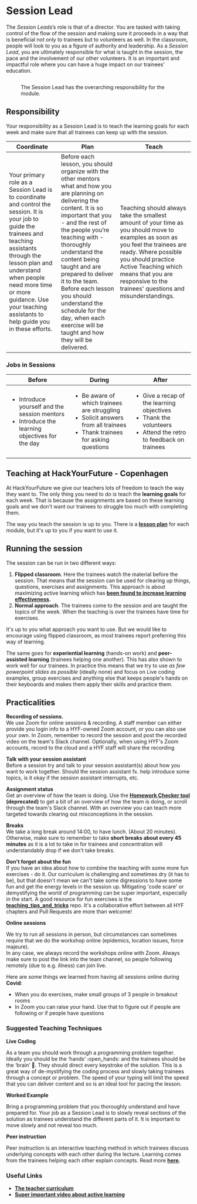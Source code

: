# Session Lead

The _Session Leads_’s role is that of a director. You are tasked with taking control of the flow of the session and making sure it proceeds in a way that is beneficial not only to trainees but to volunteers as well. In the classroom, people will look to you as a figure of authority and leadership. As a _Session Lead_, you are ultimately responsible for what is taught in the session, the pace and the involvement of our other volunteers. It is an important and impactful role where you can have a huge impact on our trainees' education.

<figure><img src="../../.gitbook/assets/Screenshot 2023-05-31 at 08.53.38.png" alt=""><figcaption><p>The Session Lead has the overarching responsibility for the module.</p></figcaption></figure>

## Responsibility

Your responsibility as a Session Lead is to teach the learning goals for each week and make sure that all trainees can keep up with the session.

| Coordinate                                                                                                                                                                                                                                                                                      | Plan                                                                                                                                                                                                                                                                                                                                                                                                                                    | Teach                                                                                                                                                                                                                                                                            |
| ----------------------------------------------------------------------------------------------------------------------------------------------------------------------------------------------------------------------------------------------------------------------------------------------- | --------------------------------------------------------------------------------------------------------------------------------------------------------------------------------------------------------------------------------------------------------------------------------------------------------------------------------------------------------------------------------------------------------------------------------------- | -------------------------------------------------------------------------------------------------------------------------------------------------------------------------------------------------------------------------------------------------------------------------------- |
| Your primary role as a Session Lead is to coordinate and control the session. It is your job to guide the trainees and teaching assistants through the lesson plan and understand when people need more time or more guidance. Use your teaching assistants to help guide you in these efforts. | Before each lesson, you should organize with the other mentors what and how you are planning on delivering the content. It is so important that you - and the rest of the people you’re teaching with - thoroughly understand the content being taught and are prepared to deliver it to the team. Before each lesson you should understand the schedule for the day, when each exercise will be taught and how they will be delivered. | Teaching should always take the smallest amount of your time as you should move to examples as soon as you feel the trainees are ready. Where possible you should practice Active Teaching which means that you are responsive to the trainees' questions and misunderstandings. |

### Jobs in Sessions

| Before                                                                                                             | During                                                                                                                                            | After                                                                                                                                   |
| ------------------------------------------------------------------------------------------------------------------ | ------------------------------------------------------------------------------------------------------------------------------------------------- | --------------------------------------------------------------------------------------------------------------------------------------- |
| <ul><li>Introduce yourself and the session mentors</li><li>Introduce the learning objectives for the day</li></ul> | <ul><li>Be aware of which trainees are struggling</li><li>Solicit answers from all trainees</li><li>Thank trainees for asking questions</li></ul> | <ul><li>Give a recap of the learning objectives</li><li>Thank the volunteers</li><li>Attend the retro to feedback on trainees</li></ul> |

## Teaching at HackYourFuture - Copenhagen

At HackYourFuture we give our teachers lots of freedom to teach the way they want to. The only thing you need to do is teach the **learning goals** for each week. That is because the assignments are based on these learning goals and we don't want our trainees to struggle too much with completing them.

The way you teach the session is up to you. There is a [**lesson plan**](https://github.com/HackYourFuture-CPH/JavaScript/blob/master/javascript2/week2/lesson-plan.md) for each module, but it's up to you if you want to use it.

## Running the session

The session can be run in two different ways:

1. **Flipped classroom**. Here the trainees watch the material before the session. That means that the session can be used for clearing up things, questions, exercises and assignments. This approach is about maximizing active learning which has [**been found to increase learning effectiveness**](https://news.harvard.edu/gazette/story/2019/09/study-shows-that-students-learn-more-when-taking-part-in-classrooms-that-employ-active-learning-strategies/)**.**
2. **Normal approach**. The trainees come to the session and are taught the topics of the week. When the teaching is over the trainees have time for exercises.

It's up to you what approach you want to use. But we would like to encourage using flipped classroom, as most trainees report preferring this way of learning.

The same goes for **experiential learning** (hands-on work) and **peer-assisted learning** (trainees helping one another). This has also shown to work well for our trainees. In practice this means that we try to use _as few powerpoint slides as possible_ (ideally none) and focus on Live coding examples, group exercises and anything else that keeps people's hands on their keyboards and makes them apply their skills and practice them.

## Practicalities

**Recording of sessions.**\
We use Zoom for online sessions & recording. A staff member can either provide you login info to a HYF-owned Zoom account, or you can also use your own. In Zoom, remember to record the session and post the recorded video on the team's Slack channel. Optionally, when using HYF's Zoom accounts, record to the cloud and a HYF staff will share the recording

**Talk with your session assistant**\
Before a session try and talk to your session assistant(s) about how you want to work together. Should the session assistant fx. help introduce some topics, is it okay if the session assistant interrupts, etc.

**Assignment status**\
Get an overview of how the team is doing. Use the [**Homework Checker tool**](https://hyf-homework-assesment.herokuapp.com/) **(deprecated)** to get a bit of an overview of how the team is doing, or scroll through the team's Slack channel. With an overview you can teach more targeted towards clearing out misconceptions in the session.

**Breaks**\
We take a long break around 14:00, to have lunch. (About 20 minutes). Otherwise, make sure to remember to take **short breaks about every 45 minutes** as it is a lot to take in for trainees and concentration will understandably drop if we don't take breaks.

**Don't forget about the fun**\
If you have an idea about how to combine the teaching with some more fun exercises - do it. Our curriculum is challenging and sometimes dry (it has to be), but that doesn't mean we can't take some digressions to have some fun and get the energy levels in the session up. Mitigating 'code scare' or demystifying the world of programming can be super important, especially in the start. A good resource for fun exercises is the [**teaching\_tips\_and\_tricks**](https://github.com/HackYourFuture/teaching\_tips\_tricks) repo. It's a collaborative effort between all HYF chapters and Pull Requests are more than welcome!

**Online sessions**

We try to run all sessions in person, but circumstances can sometimes require that we do the workshop online (epidemics, location issues, force majeure).\
In any case, we always record the workshops online with Zoom. Always make sure to post the link into the team channel, so people following remotely (due to e.g. illness) can join live.

Here are some things we learned from having all sessions online during **Covid**:

* When you do exercises, make small groups of 3 people in breakout rooms
* In Zoom you can raise your hand. Use that to figure out if people are following or if people have questions

### Suggested Teaching Techniques

**Live Coding**

As a team you should work through a programming problem together. Ideally you should be the ‘hands’ :open\_hands: and the trainees should be the ‘brain’ :brain:. They should direct every keystroke of the solution. This is a great way of de-mystifying the coding process and slowly taking trainees through a concept or problem. The speed of your typing will limit the speed that you can deliver content and so is an ideal tool for pacing the lesson.

**Worked Example**

Bring a programming problem that you thoroughly understand and have prepared for. Your job as a Session Lead is to slowly reveal sections of the solution as trainees understand the different parts of it. It is important to move slowly and not reveal too much.

**Peer instruction**

Peer instruction is an interactive teaching method in which trainees discuss underlying concepts with each other during the lecture. Learning comes from the trainees helping each other explain concepts. Read more [**here**](https://hyfbe.gitbook.io/teacher-curriculum/topics/peer-instruction)**.**

### Useful Links

* [**The teacher curriculum**](https://hyfbe.gitbook.io/teacher-curriculum)
* [**Super important video about active learning**](https://www.youtube.com/watch?v=Z9orbxoRofI)
